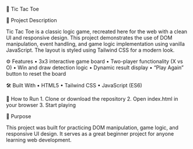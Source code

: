
🧩 Tic Tac Toe

📌 Project Description

Tic Tac Toe is a classic logic game, recreated here for the web with a clean UI and responsive design. This project demonstrates the use of DOM manipulation, event handling, and game logic implementation using vanilla JavaScript. The layout is styled using Tailwind CSS for a modern look.

⚙️ Features
	•	3x3 interactive game board
	•	Two-player functionality (X vs O)
	•	Win and draw detection logic
	•	Dynamic result display
	•	“Play Again” button to reset the board

🛠️ Built With
	•	HTML5
	•	Tailwind CSS
	•	JavaScript (ES6)

🚀 How to Run
	1.	Clone or download the repository
	2.	Open index.html in your browser
	3.	Start playing

🎯 Purpose

This project was built for practicing DOM manipulation, game logic, and responsive UI design. It serves as a great beginner project for anyone learning web development.

